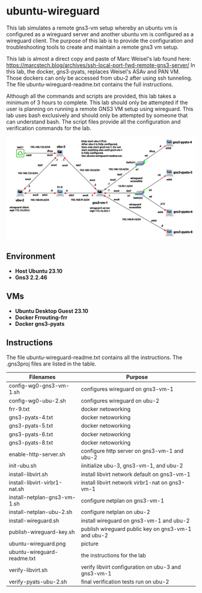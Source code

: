 # ubuntu-wireguard

This lab simulates a remote gns3-vm setup whereby an ubuntu vm
is configured as a wireguard server and another ubuntu vm is
configured as a wireguard client. The purpose of this lab is
to provide the configuration and troubleshooting tools to create
and maintain a remote gns3 vm setup.

This lab is almost a direct copy and paste of Marc Weisel's lab found here:
https://marcstech.blog/archives/ssh-local-port-fwd-remote-gns3-server/
In this lab, the docker, gns3-pyats, replaces Weisel's ASAv and PAN VM. Those
dockers can only be accessed from ubu-2 after using ssh tunneling.
The file ubuntu-wireguard-readme.txt contains the full instructions.

Although all the commands and scripts are provided, this
lab takes a minimum of 3 hours to complete. This lab should
only be attempted if the user is planning on running a
remote GNS3 VM setup using wireguard. This lab uses bash
exclusively and should only be attempted by someone that can understand bash.
The script files provide all the configuration and verification commands for the lab.

![Topology](/Network/Topology.png)

## Environment
 * **Host Ubuntu 23.10**
 * **Gns3 2.2.46**
## VMs
 * **Ubuntu Desktop Guest 23.10**
 * **Docker Frrouting-frr**
 * **Docker gns3-pyats**
## Instructions
The file ubuntu-wireguard-readme.txt contains all the instructions.
The .gns3proj files are listed in the table.

| Filenames                     | Purpose                                             |
| ----------------------------- | --------------------------------------------------- |
| config-wg0-gns3-vm-1.sh       | configures wireguard on gns3-vm-1                   |
| config-wg0-ubu-2.sh           | configures wireguard on ubu-2                       |
| frr-9.txt                     | docker netoworking                                  |
| gns3-pyats-4.txt              | docker netoworking                                  |
| gns3-pyats-5.txt              | docker netoworking                                  |
| gns3-pyats-6.txt              | docker netoworking                                  |
| gns3-pyats-8.txt              | docker netoworking                                  |
| enable-http-server.sh         | configure http server on gns3-vm-1 and ubu-2        |
| init-ubu.sh                   | iinitialize ubu-3, gns3-vm-1, and ubu-2             |
| install-libvirt.sh            | install libvirt network default on gns3-vm-1        |
| install-libvirt-virbr1-nat.sh | install libvirt network virbr1-nat on gns3-vm-1     |
| install-netplan-gns3-vm-1.sh  | configure netplan on gns3-vm-1                      |
| install-netplan-ubu-2.sh      | configure netplan on ubu-2                          |
| install-wireguard.sh          | install wireguard on gns3-vm-1 and ubu-2            |
| publish-wireguard-key.sh      | publish wireguard public key on gns3-vm-1 and ubu-2 |
| ubuntu-wireguard.png          | picture                                             |
| ubuntu-wireguard-readme.txt   | the instructions for the lab                        |
| verify-libvirt.sh             | verify libvirt configuration on ubu-3 and gns3-vm-1 |
| verify-pyats-ubu-2.sh         | final verification tests run on ubu-2               |

